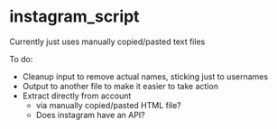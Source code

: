 # instagram_script

Currently just uses manually copied/pasted text files

To do:
- Cleanup input to remove actual names, sticking just to usernames
- Output to another file to make it easier to take action
- Extract directly from account
  - via manually copied/pasted HTML file?
  - Does instagram have an API?
